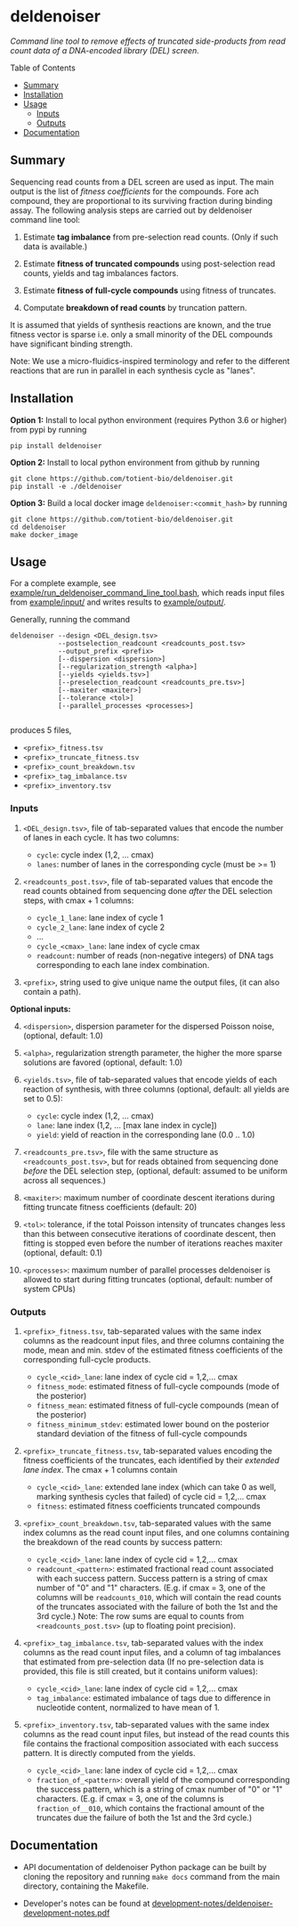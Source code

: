 # deldenoiser

*Command line tool to remove effects of truncated side-products from read count data of a DNA-encoded library (DEL) screen.*

Table of Contents

* [Summary](#summary)
* [Installation](#installation)
* [Usage](#usage)
  * [Inputs](#inputs)
  * [Outputs](#outputs)
* [Documentation](#documentation)

<a name="summary"></a>
## Summary 

Sequencing read counts from a DEL screen are used as input.
The main output is the list of *fitness coefficients* for the compounds. Fore ach compound, they are proportional to its surviving fraction during binding assay. The following analysis steps are carried out by deldenoiser command line tool:

1. Estimate **tag imbalance** from pre-selection read counts. (Only if such data is available.)

2. Estimate **fitness of truncated compounds** using post-selection read counts, yields and tag imbalances factors.

3. Estimate **fitness of full-cycle compounds** using fitness of truncates.

4. Computate **breakdown of read counts** by truncation pattern.

It is assumed that yields of synthesis reactions are known, and the true fitness vector is sparse i.e. only a small minority of the DEL compounds have significant binding strength.

Note: We use a micro-fluidics-inspired terminology and refer to the different reactions that are run in parallel in each synthesis cycle as "lanes".

<a name="installation"></a>
## Installation

**Option 1:** Install to local python environment (requires Python 3.6 or higher) from pypi by running

```
pip install deldenoiser
```

**Option 2:** Install to local python environment from github by running 

```
git clone https://github.com/totient-bio/deldenoiser.git
pip install -e ./deldenoiser
```

**Option 3:** Build a local docker image `deldenoiser:<commit_hash>` by running 

```
git clone https://github.com/totient-bio/deldenoiser.git
cd deldenoiser
make docker_image
```

<a name="usage"></a>
## Usage

For a complete example, see [example/run_deldenoiser\_command\_line\_tool.bash](example/run_deldenoiser_command_line_tool.bash), which reads input files from [example/input/](example/input/) and writes results to [example/output/](example/output/).

Generally, running the command

```
deldenoiser --design <DEL_design.tsv>
            --postselection_readcount <readcounts_post.tsv>
            --output_prefix <prefix>
            [--dispersion <dispersion>]
            [--regularization_strength <alpha>]
            [--yields <yields.tsv>]
            [--preselection_readcount <readcounts_pre.tsv>]
            [--maxiter <maxiter>]
            [--tolerance <tol>]
            [--parallel_processes <processes>]
            
```
produces 5 files,

* `<prefix>_fitness.tsv`
* `<prefix>_truncate_fitness.tsv`
* `<prefix>_count_breakdown.tsv`
* `<prefix>_tag_imbalance.tsv`
* `<prefix>_inventory.tsv`

<a name="inputs"></a>
### Inputs

1. `<DEL_design.tsv>`, file of tab-separated values that encode the number of lanes in each cycle. It has two columns:
    * `cycle`: cycle index (1,2, ... cmax)    
    * `lanes`: number of lanes in the corresponding cycle (must be >= 1)

2. `<readcounts_post.tsv>`, file of tab-separated values that encode the read counts obtained from sequencing done *after* the DEL selection steps, with cmax + 1 columns:
    * `cycle_1_lane`: lane index of cycle 1
    * `cycle_2_lane`: lane index of cycle 2
    * ...
    * `cycle_<cmax>_lane`: lane index of cycle cmax
    * `readcount`: number of reads (non-negative integers) of DNA tags corresponding to each lane index combination.

3. `<prefix>`, string used to give unique name the output files, (it can also contain a path).
 
**Optional inputs:**

4. `<dispersion>`, dispersion parameter for the dispersed Poisson noise, (optional, default: 1.0)

5. `<alpha>`, regularization strength parameter, the higher the more sparse solutions are favored (optional, default: 1.0)
 
4. `<yields.tsv>`, file of tab-separated values that encode yields of each reaction of synthesis, with three columns (optional, default: all yields are set to 0.5):
    * `cycle`: cycle index (1,2, ... cmax)
    * `lane`: lane index (1,2, ... [max lane index in cycle])
    * `yield`: yield of reaction in the corresponding lane (0.0 .. 1.0)

6. `<readcounts_pre.tsv>`, file with the same structure as `<readcounts_post.tsv>`, but for reads obtained from sequencing done *before* the DEL selection step, (optional, default: assumed to be uniform across all sequences.)

7. `<maxiter>`: maximum number of coordinate descent iterations during fitting truncate fitness coefficients (default: 20)

8. `<tol>`: tolerance, if the total Poisson intensity of truncates changes less than this between consecutive iterations of coordinate descent, then fitting is stopped even before the number of iterations reaches maxiter (optional, default: 0.1)

9. `<processes>`: maximum number of parallel processes deldenoiser is allowed to start during fitting truncates (optional, default: number of system CPUs)


<a name="outputs"></a>
### Outputs

1. `<prefix>_fitness.tsv`, tab-separated values with the same index columns as the readcount input files, and three columns containing the mode, mean and min. stdev of the estimated fitness coefficients of the corresponding full-cycle products.
    * `cycle_<cid>_lane`: lane index of cycle cid = 1,2,... cmax
    * `fitness_mode`: estimated fitness of full-cycle compounds (mode of the posterior)
    * `fitness_mean`: estimated fitness of full-cycle compounds (mean of the posterior)
    * `fitness_minimum_stdev`: estimated lower bound on the posterior standard deviation of the fitness of full-cycle compounds

2. `<prefix>_truncate_fitness.tsv`, tab-separated values encoding the fitness coefficients of the truncates, each identified by their *extended lane index*. The cmax + 1 columns contain
    * `cycle_<cid>_lane`: extended lane index (which can take 0 as well, marking synthesis cycles that failed) of cycle cid = 1,2,... cmax
    * `fitness`: estimated fitness coefficients truncated compounds

3. `<prefix>_count_breakdown.tsv`, tab-separated values with the same index columns as the read count input files, and one columns containing the breakdown of the read counts by success pattern:
    * `cycle_<cid>_lane`: lane index of cycle cid = 1,2,... cmax
    * `readcount_<pattern>`: estimated fractional read count associated with each success pattern. Success pattern is a string of cmax number of "0" and "1" characters. (E.g. if cmax = 3, one of the columns will be `readcounts_010`, which will contain the read counts of the truncates associated with the failure of both the 1st and the 3rd cycle.) Note: The row sums are equal to counts from `<readcounts_post.tsv>` (up to floating point precision).

4. `<prefix>_tag_imbalance.tsv`, tab-separated values with the index columns as the read count input files, and a column of tag imbalances that estimated from pre-selection data (If no pre-selection data is provided, this file is still created, but it contains uniform values):
    *  `cycle_<cid>_lane`: lane index of cycle cid = 1,2,... cmax
    *  `tag_imbalance`: estimated imbalance of tags due to difference in nucleotide content, normalized to have mean of 1.

5. `<prefix>_inventory.tsv`, tab-separated values with the same index columns as the read count input files, but instead of the read counts this file contains the fractional composition associated with each success pattern. It is directly computed from the yields.
    * `cycle_<cid>_lane`: lane index of cycle cid = 1,2,... cmax
    * `fraction_of_<pattern>`: overall yield of the compound corresponding the success pattern, which is a string of cmax number of "0" or "1" characters. (E.g. if cmax = 3, one of the columns is `fraction_of__010`, which contains the fractional amount of the truncates due the failure of both the 1st and the 3rd cycle.)



<a name="documentation"></a>
## Documentation

* API documentation of deldenoiser Python package can be built by cloning the repository and running ```make docs``` command from the main directory, containing the Makefile.

* Developer's notes can be found at [development-notes/deldenoiser-development-notes.pdf](development-notes/deldenoiser-development-notes.pdf)

